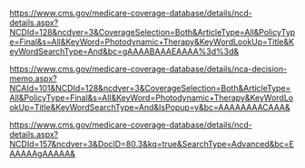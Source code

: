 https://www.cms.gov/medicare-coverage-database/details/ncd-details.aspx?NCDId=128&ncdver=3&CoverageSelection=Both&ArticleType=All&PolicyType=Final&s=All&KeyWord=Photodynamic+Therapy&KeyWordLookUp=Title&KeyWordSearchType=And&bc=gAAAABAAAEAAAA%3d%3d&



https://www.cms.gov/medicare-coverage-database/details/nca-decision-memo.aspx?NCAId=101&NCDId=128&ncdver=3&CoverageSelection=Both&ArticleType=All&PolicyType=Final&s=All&KeyWord=Photodynamic+Therapy&KeyWordLookUp=Title&KeyWordSearchType=And&IsPopup=y&bc=AAAAAAAACAAA&


https://www.cms.gov/medicare-coverage-database/details/ncd-details.aspx?NCDId=157&ncdver=3&DocID=80.3&kq=true&SearchType=Advanced&bc=EAAAAAgAAAAA&